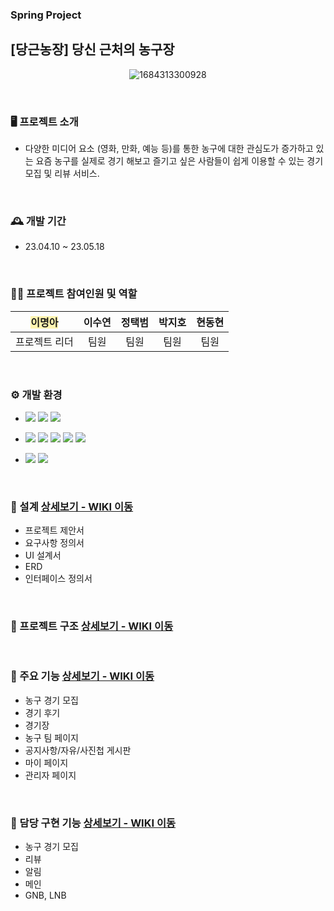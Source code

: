 
<div>
  
### Spring Project 

## [당근농장] 당신 근처의 농구장
<div align="center" cursor="default">

  ![1684313300928](https://github.com/leemyunga/CarrotFarm/assets/104979981/0db70063-4eaf-49fb-9fdf-b4e2ef6d258a)

</div>
<br/>



### 🖥️ 프로젝트 소개
* 다양한 미디어 요소 (영화, 만화, 예능 등)를 통한 농구에 대한 관심도가 증가하고 있는 요즘 농구를 실제로 경기 해보고 즐기고 싶은 사람들이 쉽게 이용할 수 있는 경기 모집 및 리뷰 서비스. 

<br/>

### 🕰️ 개발 기간
* 23.04.10 ~ 23.05.18

<br/>

### ⛹🏻 프로젝트 참여인원 및 역할
| <span style="background-color:#fff5b1">이명아</span> | 이수연 | 정택범 | 박지호 | 현동현 | 
|:----:| :----: |:----:| :----: |:----:|
| 프로젝트 리더 | 팀원 |팀원  |팀원  |팀원  |
<br/>

### ⚙️ 개발 환경
* <img src="https://img.shields.io/badge/JAVA-007396?style=for-the-badge&logo=java&logoColor=white"> <img src="https://img.shields.io/badge/Spring-6DB33F?style=for-the-badge&logo=Spring&logoColor=white"> <img src="https://img.shields.io/badge/mariaDB-003545?style=for-the-badge&logo=mariaDB&logoColor=white">

* <img src="https://img.shields.io/badge/javascript-F7DF1E?style=for-the-badge&logo=javascript&logoColor=black"> <img src="https://img.shields.io/badge/jquery-0769AD?style=for-the-badge&logo=jquery&logoColor=white"> <img src="https://img.shields.io/badge/html-E34F26?style=for-the-badge&logo=html5&logoColor=white"> <img src="https://img.shields.io/badge/css-1572B6?style=for-the-badge&logo=css3&logoColor=white"> <img src="https://img.shields.io/badge/bootstrap-7952B3?style=for-the-badge&logo=bootstrap&logoColor=white">
 
* <img src="https://img.shields.io/badge/github-181717?style=for-the-badge&logo=github&logoColor=white"> <img src="https://img.shields.io/badge/apache tomcat-F8DC75?style=for-the-badge&logo=apachetomcat&logoColor=white">
     
<br/>

### 📑 설계     <a href="[.../wiki/design](https://github.com/leemyunga/CarrotFarm/wiki/Design)" >상세보기 - WIKI 이동</a>
* 프로젝트 제안서
* 요구사항 정의서
* UI 설계서
* ERD
* 인터페이스 정의서
<br/>

### 🌳 프로젝트 구조     <a href=".../wiki/Structure" >상세보기 - WIKI 이동</a>

<br/>

### 📌 주요 기능     <a href="/wiki/MainService" >상세보기 - WIKI 이동</a>
*  농구 경기 모집
*  경기 후기
*  경기장
*  농구 팀 페이지
*  공지사항/자유/사진첩 게시판
*  마이 페이지
*  관리자 페이지

<br/>

### 📌 담당 구현 기능     <a href="/wiki/MyService" >상세보기 - WIKI 이동</a>
*  농구 경기 모집
*  리뷰 
*  알림
*  메인
*  GNB, LNB


